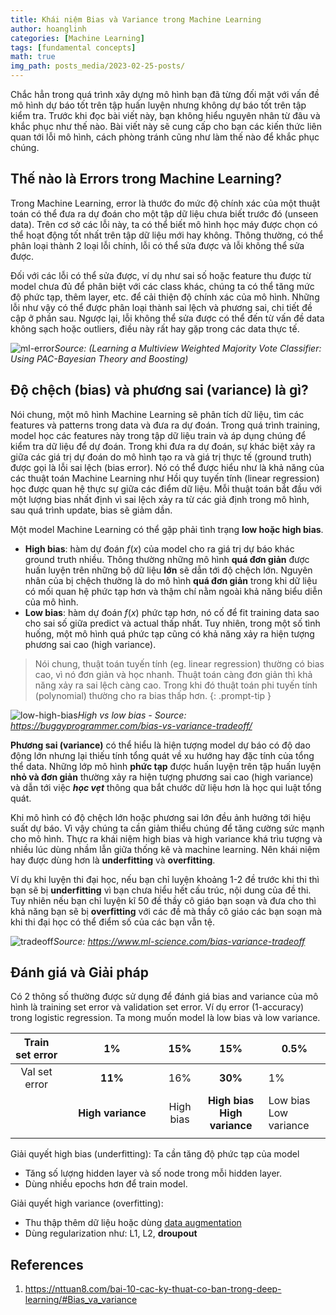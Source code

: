 ```yaml
---
title: Khái niệm Bias và Variance trong Machine Learning
author: hoanglinh
categories: [Machine Learning]
tags: [fundamental concepts]
math: true
img_path: posts_media/2023-02-25-posts/
---
```


Chắc hẳn trong quá trình xây dựng mô hình bạn đã từng đối mặt với vấn đề mô hình dự báo tốt trên tập huấn luyện nhưng không dự báo tốt trên tập kiểm tra. Trước khi đọc bài viết này, bạn không hiểu nguyên nhân từ đâu và khắc phục như thế nào. Bài viết này sẽ cung cấp cho bạn các kiến thức liên quan tới lỗi mô hình, cách phòng tránh cũng như làm thế nào để khắc phục chúng.

## Thế nào là Errors trong Machine Learning?

Trong Machine Learning, error là thước đo mức độ chính xác của một thuật toán có thể đưa ra dự đoán cho một tập dữ liệu chưa biết trước đó (unseen data). Trên cơ sở các lỗi này, ta có thể biết mô hình học máy được chọn có thể hoạt động tốt nhất trên tập dữ liệu mới hay không. Thông thường, có thể phân loại thành 2 loại lỗi chính, lỗi có thể sửa được và lỗi không thể sửa được. 

Đối với các lỗi có thể sửa được, ví dụ như sai số hoặc feature thu được từ model chưa đủ để phân biệt với các class khác, chúng ta có thể tăng mức độ phức tạp, thêm layer, etc. để cải thiện độ chính xác của mô hình. Những lỗi như vậy có thể được phân loại thành sai lệch và phương sai, chi tiết đề cập ở phần sau. Ngược lại, lỗi không thể sửa được có thể đến từ vấn đề data không sạch hoặc outliers, điều này rất hay gặp trong các data thực tế.

![ml-error](ml-error.png)_Source: (Learning a Multiview Weighted Majority Vote Classifier: Using PAC-Bayesian Theory and Boosting)_

## Độ chệch (bias) và phương sai (variance) là gì?

Nói chung, một mô hình Machine Learning sẽ phân tích dữ liệu, tìm các features và patterns trong data và đưa ra dự đoán. Trong quá trình training, model học các features này trong tập dữ liệu train và áp dụng chúng để kiểm tra dữ liệu để dự đoán. Trong khi đưa ra dự đoán, sự khác biệt xảy ra giữa các giá trị dự đoán do mô hình tạo ra và giá trị thực tế (ground truth) được gọi là lỗi sai lệch (bias error). Nó có thể được hiểu như là khả năng của các thuật toán Machine Learning như Hồi quy tuyến tính (linear regression) học được quan hệ thực sự giữa các điểm dữ liệu. Mỗi thuật toán bắt đầu với một lượng bias nhất định vì sai lệch xảy ra từ các giả định trong mô hình, sau quá trình update, bias sẽ giảm dần.

Một model Machine Learning có thể gặp phải tình trạng **low hoặc high bias**. 

- **High bias**: hàm dự đoán $f(x)$ của model cho ra giá trị dự báo khác ground truth nhiều. Thông thường những mô hình **quá đơn giản** được huấn luyện trên những bộ dữ liệu **lớn** sẽ dẫn tới độ chệch lớn. Nguyên nhân của bị chệch thường là do mô hình **quá đơn giản** trong khi dữ liệu có mối quan hệ phức tạp hơn và thậm chí nằm ngoài khả năng biểu diễn của mô hình.
- **Low bias**: hàm dự đoán $f(x)$ phức tạp hơn, nó cố để fit training data sao cho sai số giữa predict và actual thấp nhất. Tuy nhiên, trong một số tình huống, một mô hình quá phức tạp cũng có khả năng xảy ra hiện tượng phương sai cao (high variance).

> Nói chung, thuật toán tuyến tính (eg. linear regression) thường có bias cao, vì nó đơn giản và học nhanh. Thuật toán càng đơn giản thì khả năng xảy ra sai lệch càng cao. Trong khi đó thuật toán phi tuyến tính (polynomial) thường cho ra bias thấp hơn.
{: .prompt-tip }

![low-high-bias](low-high-bias.png)_High vs low bias - Source: <https://buggyprogrammer.com/bias-vs-variance-tradeoff/>_

**Phương sai (variance)** có thể hiểu là hiện tượng model dự báo có độ dao động lớn nhưng lại thiếu tính tổng quát về xu hướng hay đặc tính của tổng thể data. Những lớp mô hình **phức tạp** được huấn luyện trên tập huấn luyện **nhỏ và đơn giản** thường xảy ra hiện tượng phương sai cao (high variance) và dẫn tới việc ***học vẹt*** thông qua bắt chước dữ liệu hơn là học qui luật tổng quát. 

Khi mô hình có độ chệch lớn hoặc phương sai lớn đều ảnh hưởng tới hiệu suất dự báo. Vì vậy chúng ta cần giảm thiểu chúng để tăng cường sức mạnh cho mô hình. Thực ra khái niệm high bias và high variance khá trìu tượng và nhiều lúc dùng nhầm lẫn giữa thống kê và machine learning. Nên khái niệm hay được dùng hơn là **underfitting** và **overfitting**.

Ví dụ khi luyện thi đại học, nếu bạn chỉ luyện khoảng 1-2 đề trước khi thi thì bạn sẽ bị **underfitting** vì bạn chưa hiểu hết cấu trúc, nội dung của đề thi. Tuy nhiên nếu bạn chỉ luyện kĩ 50 đề thầy cô giáo bạn soạn và đưa cho thì khả năng bạn sẽ bị **overfitting** với các đề mà thầy cô giáo các bạn soạn mà khi thi đại học có thể điểm số của các bạn vẫn tệ.

![tradeoff](Bias-Variance-Tradeoff.png)_Source: <https://www.ml-science.com/bias-variance-tradeoff>_

## Đánh giá và Giải pháp

Có 2 thông số thường được sử dụng để đánh giá bias and variance của mô hình là training set error và validation set error. Ví dụ error (1-accuracy) trong logistic regression. Ta mong muốn model là low bias và low variance.

| Train set error |      **1%**       |    15%    |           **15%**           | 0.5%                  |
| :-------------: | :---------------: | :-------: | :-------------------------: | --------------------- |
|  Val set error  |      **11%**      |    16%    |           **30%**           | 1%                    |
|                 | **High variance** | High bias | **High bias High variance** | Low bias Low variance |
|<img width=200/>|<img width=500/>|

Giải quyết high bias (underfitting): Ta cần tăng độ phức tạp của model

- Tăng số lượng hidden layer và số node trong mỗi hidden layer.
- Dùng nhiều epochs hơn để train model.

Giải quyết high variance (overfitting):

- Thu thập thêm dữ liệu hoặc dùng [data augmentation](https://nttuan8.com/bai-9-transfer-learning-va-data-augmentation/#Data_augmentation)
- Dùng regularization như: L1, L2, **droupout**

## References

1. <https://nttuan8.com/bai-10-cac-ky-thuat-co-ban-trong-deep-learning/#Bias_va_variance>
